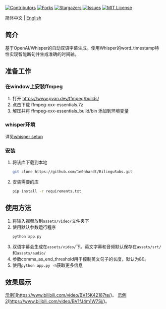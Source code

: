 <a name="readme-top"></a>

[![Contributors][contributors-shield]][contributors-url]
[![Forks][forks-shield]][forks-url]
[![Stargazers][stars-shield]][stars-url]
[![Issues][issues-shield]][issues-url]
[![MIT License][license-shield]][license-url]

简体中文 | [English](README_en.md)

<!-- ABOUT THE PROJECT -->
## 简介
基于OpenAI/Whisper的自动双语字幕生成。使用Whisper的word_timestamp特性实现智能断句并生成准确的时间轴。

<!-- GETTING STARTED -->
## 准备工作

### 在window上安装ffmpeg

1. 打开 https://www.gyan.dev/ffmpeg/builds/
2. 点击下载 ffmpeg-xxx-essentials.7z
3. 解压并将 ffmpeg-xxx-essentials_build/bin 添加到环境变量

### whisper环境
详见[whisper setup](https://github.com/openai/whisper?tab=readme-ov-file#setup)

### 安装

1. 将该库下载到本地
    ```sh
    git clone https://github.com/1e0nhardt/BilinguSubs.git
    ```
2. 安装需要的库
   ```sh
   pip install -r requirements.txt
   ```

<!-- USAGE EXAMPLES -->
## 使用方法

1. 将输入视频放到`assets/video/`文件夹下
2. 使用默认参数运行程序
    ```sh
    python app.py
    ```
3. 双语字幕会生成在`assets/video/`下。英文字幕和音频默认保存在`assets/srt/`和`assets/audio/`
4. 参数comma_as_end_threshold用于控制英文句子的长度，默认为80。
5. 使用`python app.py -h`获取更多信息

<!-- ACKNOWLEDGMENTS -->
## 效果展示

[示例1](25:51)(https://www.bilibili.com/video/BV15K42187te/)。
[示例2](1:56:32)(https://www.bilibili.com/video/BV1fJ4m1W7Sj/)。

<!-- MARKDOWN LINKS & IMAGES -->
<!-- https://www.markdownguide.org/basic-syntax/#reference-style-links -->
[contributors-shield]: https://img.shields.io/github/contributors/1e0nhardt/BilinguSubs.svg?style=for-the-badge
[contributors-url]: https://github.com/1e0nhardt/BilinguSubs/graphs/contributors
[forks-shield]: https://img.shields.io/github/forks/1e0nhardt/BilinguSubs.svg?style=for-the-badge
[forks-url]: https://github.com/1e0nhardt/BilinguSubs/network/members
[stars-shield]: https://img.shields.io/github/stars/1e0nhardt/BilinguSubs.svg?style=for-the-badge
[stars-url]: https://github.com/1e0nhardt/BilinguSubs/stargazers
[issues-shield]: https://img.shields.io/github/issues/1e0nhardt/BilinguSubs.svg?style=for-the-badge
[issues-url]: https://github.com/1e0nhardt/BilinguSubs/issues
[license-shield]: https://img.shields.io/github/license/1e0nhardt/BilinguSubs.svg?style=for-the-badge
[license-url]: https://github.com/1e0nhardt/BilinguSubs/blob/master/LICENSE.txt
